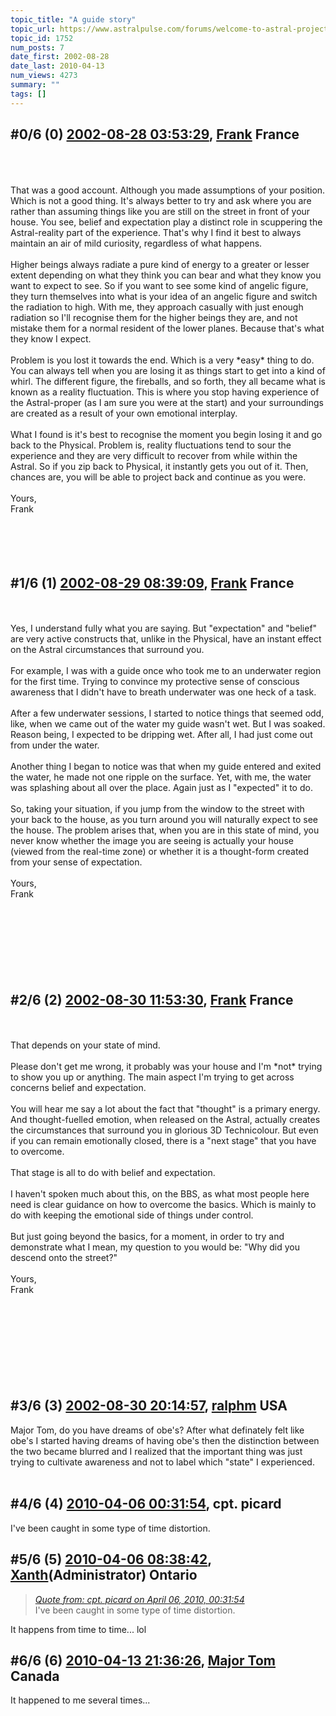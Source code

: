 ```yaml
---
topic_title: "A guide story"
topic_url: https://www.astralpulse.com/forums/welcome-to-astral-projection-experiences!/a-guide-story
topic_id: 1752
num_posts: 7
date_first: 2002-08-28
date_last: 2010-04-13
num_views: 4273
summary: ""
tags: []
---
```


## \#0/6 (0) [2002-08-28 03:53:29](https://www.astralpulse.com/forums/index.php?msg=11321), [Frank](https://www.astralpulse.com/forums/profile/?u=359) France ##
<section>
<br>
<br>
<br>
That was a good account. Although you made assumptions of your position. Which is not a good thing. It's always better to try and ask where you are rather than assuming things like you are still on the street in front of your house. You see, belief and expectation play a distinct role in scuppering the Astral-reality part of the experience. That's why I find it best to always maintain an air of mild curiosity, regardless of what happens.
<br>
<br>
Higher beings always radiate a pure kind of energy to a greater or lesser extent depending on what they think you can bear and what they know you want to expect to see. So if you want to see some kind of angelic figure, they turn themselves into what is your idea of an angelic figure and switch the radiation to high. With me, they approach casually with just enough radiation so I'll recognise them for the higher beings they are, and not mistake them for a normal resident of the lower planes. Because that's what they know I expect.
<br>
<br>
Problem is you lost it towards the end. Which is a very *easy* thing to do. You can always tell when you are losing it as things start to get into a kind of whirl. The different figure, the fireballs, and so forth, they all became what is known as a reality fluctuation. This is where you stop having experience of the Astral-proper (as I am sure you were at the start) and your surroundings are created as a result of your own emotional interplay.
<br>
<br>
What I found is it's best to recognise the moment you begin losing it and go back to the Physical. Problem is, reality fluctuations tend to sour the experience and they are very difficult to recover from while within the Astral. So if you zip back to Physical, it instantly gets you out of it. Then, chances are, you will be able to project back and continue as you were.
<br>
<br>
Yours,
<br>
Frank
<br>
<br>
<br>
<br>
<br>
</section>

## \#1/6 (1) [2002-08-29 08:39:09](https://www.astralpulse.com/forums/index.php?msg=11409), [Frank](https://www.astralpulse.com/forums/profile/?u=359) France ##
<section>
<br>
<br>
Yes, I understand fully what you are saying. But "expectation" and "belief" are very active constructs that, unlike in the Physical, have an instant effect on the Astral circumstances that surround you.
<br>
<br>
For example, I was with a guide once who took me to an underwater region for the first time. Trying to convince my protective sense of conscious awareness that I didn't have to breath underwater was one heck of a task.
<br>
<br>
After a few underwater sessions, I started to notice things that seemed odd, like, when we came out of the water my guide wasn't wet. But I was soaked. Reason being, I expected to be dripping wet. After all, I had just come out from under the water.
<br>
<br>
Another thing I began to notice was that when my guide entered and exited the water, he made not one ripple on the surface. Yet, with me, the water was splashing about all over the place. Again just as I "expected" it to do.
<br>
<br>
So, taking your situation, if you jump from the window to the street with your back to the house, as you turn around you will naturally expect to see the house. The problem arises that, when you are in this state of mind, you never know whether the image you are seeing is actually your house (viewed from the real-time zone) or whether it is a thought-form created from your sense of expectation.
<br>
<br>
Yours,
<br>
Frank
<br>
<br>
<br>
<br>
<br>
<br>
<br>
<br>
</section>

## \#2/6 (2) [2002-08-30 11:53:30](https://www.astralpulse.com/forums/index.php?msg=11506), [Frank](https://www.astralpulse.com/forums/profile/?u=359) France ##
<section>
<br>
<br>
That depends on your state of mind.
<br>
<br>
Please don't get me wrong, it probably was your house and I'm *not* trying to show you up or anything. The main aspect I'm trying to get across concerns belief and expectation.
<br>
<br>
You will hear me say a lot about the fact that "thought" is a primary energy. And thought-fuelled emotion, when released on the Astral, actually creates the circumstances that surround you in glorious 3D Technicolour. But even if you can remain emotionally closed, there is a "next stage" that you have to overcome.
<br>
<br>
That stage is all to do with belief and expectation.
<br>
<br>
I haven't spoken much about this, on the BBS, as what most people here need is clear guidance on how to overcome the basics. Which is mainly to do with keeping the emotional side of things under control.
<br>
<br>
But just going beyond the basics, for a moment, in order to try and demonstrate what I mean, my question to you would be: "Why did you descend onto the street?"
<br>
<br>
Yours,
<br>
Frank
<br>
<br>
<br>
<br>
<br>
<br>
<br>
<br>
<br>
</section>

## \#3/6 (3) [2002-08-30 20:14:57](https://www.astralpulse.com/forums/index.php?msg=11560), [ralphm](https://www.astralpulse.com/forums/profile/?u=488) USA ##
<section>
Major Tom, do you have dreams of obe's? After what definately felt like obe's I started having dreams of having obe's then the distinction between the two became blurred and I realized that the important thing was just trying to cultivate awareness and not to label which "state" I experienced.
<br>
<br>
</section>

## \#4/6 (4) [2010-04-06 00:31:54](https://www.astralpulse.com/forums/index.php?msg=255018), cpt. picard  ##
<section>
I've been caught in some type of time distortion.
</section>

## \#5/6 (5) [2010-04-06 08:38:42](https://www.astralpulse.com/forums/index.php?msg=255029), [Xanth](https://www.astralpulse.com/forums/profile/?u=25897)(Administrator) Ontario ##
<section>
<blockquote class="bbc_standard_quote">
 <cite>
  <a href="https://www.astralpulse.com/forums/welcome-to-astral-projection-experiences!/a-guide-story/msg255018/#msg255018">
   Quote from: cpt. picard on April 06, 2010, 00:31:54
  </a>
 </cite>
 <br>
 I've been caught in some type of time distortion.
</blockquote>
It happens from time to time... lol
</section>

## \#6/6 (6) [2010-04-13 21:36:26](https://www.astralpulse.com/forums/index.php?msg=255624), [Major Tom](https://www.astralpulse.com/forums/profile/?u=1075) Canada ##
<section>
It happened to me several times...
</section>